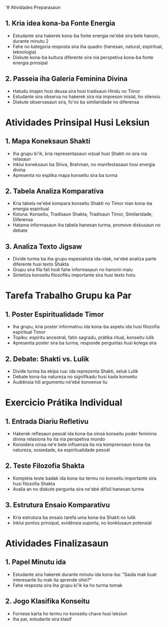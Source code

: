 '# Atividades Preparasaun

## 1. Kria idea kona-ba Fonte Energia
- Estudante sira hakerek kona-ba fonte energia ne'ebé sira bele hanoin, durante minutu 2
- Fahe no kategoria resposta sira iha quadro (hanesan, natural, espiritual, teknologia)
- Diskute kona-ba kultura diferente sira nia perspetiva kona-ba fonte energia prinsipal

## 2. Passeia iha Galeria Feminina Divina
- Hatudu imajen hosi deusa sira hosi tradisaun Hindu no Timor
- Estudante sira observa no hakerek sira nia impreson inisial, ho silensiu
- Diskute observasaun sira, fo'os ba similaridade no diferensa

# Atividades Prinsipal Husi Leksiun

## 1. Mapa Koneksaun Shakti
- Iha grupu ki'ik, kria representasaun vizual husi Shakti no sira nia relasaun
- Inklui koneksaun ba Shiva, Brahman, no manifestasaun hosi energia divina
- Apresenta no esplika mapa konseitu sira ba turma

## 2. Tabela Analiza Komparativa
- Kria tabela ne'ebé kompara konseitu Shakti no Timor nian kona-ba energia espiritual
- Koluna: Konseitu, Tradisaun Shakta, Tradisaun Timor, Similaridade, Diferensa
- Hatama informasaun iha tabela hanesan turma, promove diskusaun no debate

## 3. Analiza Texto Jigsaw
- Divide turma ba iha grupu espesialista ida-idak, ne'ebé analiza parte diferente husi texto Shakta
- Grupu sira fila fali hodi fahe informasaun no hanorin malu
- Sintetiza konseitu filozofiku importante sira husi texto hotu

# Tarefa Trabalho Grupu ka Par

## 1. Poster Espiritualidade Timor
- Iha grupu, kria poster informativu ida kona-ba aspetu ida husi filozofia espiritual Timor
- Topiku: espíritu ancestral, fatin sagradu, prátika ritual, konseitu lulik
- Apresenta poster sira ba turma, responde perguntas husi kolega sira

## 2. Debate: Shakti vs. Lulik
- Divide turma ba ekipa rua: ida reprezenta Shakti, seluk Lulik
- Debate kona-ba natureza no signifikadu husi kada konseitu
- Audiénsia hili argumentu ne'ebé konvense liu

# Exercicio Prátika Individual

## 1. Entrada Diariu Refletivu
- Hakerek reflesaun pesoál ida kona-ba oinsá konseitu poder feminina divina relasiona ho ita nia perspetiva mundo
- Konsidera oinsa ne'e bele influensia ita nia komprensaun kona-ba natureza, sosiedade, ka espiritualidade pesoál

## 2. Teste Filozofia Shakta
- Kompleta teste badak ida kona-ba termu no konseitu importante sira husi filozofia Shakta
- Avalia an no diskute pergunta sira ne'ebé difisil hanesan turma

## 3. Estrutura Ensaio Komparativu
- Kria estrutura ba ensaio tarefa uma kona-ba Shakti no lulik
- Inklui pontos prinsipal, evidénsia suporta, no konklusaun potensial

# Atividades Finalizasaun

## 1. Papel Minutu ida
- Estudante sira hakerek durante minutu ida kona-ba: "Saida mak buat interesante liu mak ita aprende ohin?"
- Fahe resposta sira iha grupu ki'ik ka ho turma tomak

## 2. Jogo Klasifika Konseitu
- Fornese karta ho termu no konseitu chave husi leksiun
- Iha par, estudante sira klasif